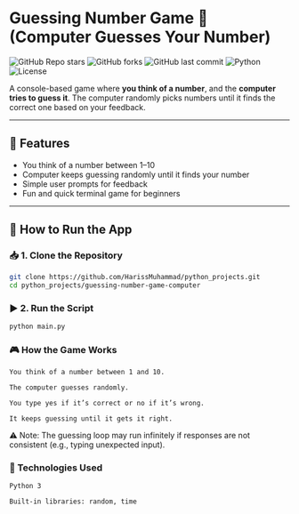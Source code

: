 # Guessing Number Game 🤖 (Computer Guesses Your Number)

![GitHub Repo stars](https://img.shields.io/github/stars/HarissMuhammad/python_projects?style=social)
![GitHub forks](https://img.shields.io/github/forks/HarissMuhammad/python_projects?style=social)
![GitHub last commit](https://img.shields.io/github/last-commit/HarissMuhammad/python_projects)
![Python](https://img.shields.io/badge/python-3.8%2B-blue)
![License](https://img.shields.io/badge/license-MIT-green)

A console-based game where **you think of a number**, and the **computer tries to guess it**. The computer randomly picks numbers until it finds the correct one based on your feedback.

---

## 📌 Features

- You think of a number between 1–10
- Computer keeps guessing randomly until it finds your number
- Simple user prompts for feedback
- Fun and quick terminal game for beginners

---

## 🚀 How to Run the App

### 📥 1. Clone the Repository

```bash
git clone https://github.com/HarissMuhammad/python_projects.git
cd python_projects/guessing-number-game-computer
```
### ▶️ 2. Run the Script

```bash
python main.py
```
### 🎮 How the Game Works

    You think of a number between 1 and 10.

    The computer guesses randomly.

    You type yes if it’s correct or no if it’s wrong.

    It keeps guessing until it gets it right.

⚠️ Note: The guessing loop may run infinitely if responses are not consistent (e.g., typing unexpected input).

### 🧠 Technologies Used

    Python 3

    Built-in libraries: random, time
